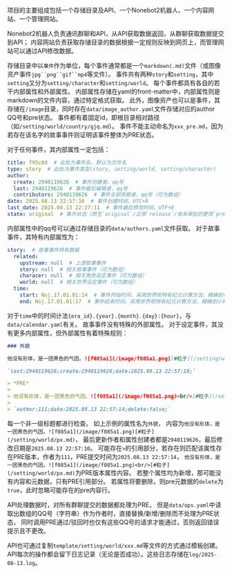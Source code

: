 项目的主要组成包括一个存储目录及API、一个Nonebot2机器人、一个内容网站、一个管理网站。

Nonebot2机器人负责通讯群聊和API，从API获取数据返回，从群聊获取数据提交到API；
内容网站负责获取存储目录的数据根据一定规则反映到网页上，而管理网站可以通过API修改数据。

存储目录中以`事件`作为单位，每个事件通常都是一个`markdown(.md)`文件（或图像资产事件`jpg``png``gif``mp4`等文件）。
事件共有两种`story`和`setting`，其中`setting`又分为`setting/character`和`setting/world`。
每个事件都具有各自的若干内部属性和外部属性。
内部属性存储在yaml的front-matter中，内部属性则是markdown的文件内容，通过特定格式获取。
此外，图像资产也可以是事件，其存储在`/image`目录，同时存在`data/image_author.yaml`文件存储对应的author QQ号和pre状态。
事件都有着固定id，即根目录相对路径（如`/setting/world/country/gjq.md`）。
事件不能主动命名为`xxx_pre.md`，因为若存在该名字的故事事件则证明该事件整体为PRE状态。

对于任何事件，其内部属性一定包括：
```yaml
title: f95c0d  # 此处为事件名，默认为文件名
type: story  # 此处为事件类型(story, setting/world, setting/character)
author:
  create: 2940119626  # 事件创建者，qq号
  last: 2940119626  # 事件最后编辑者，qq号
  contributors: 2940119626  # 事件全部贡献者，qq号（可为数组）
date: 2025.08.13 22:57:10  # 事件创建时间，UTC+8
last_date: 2025.08.13 22:27:11  # 事件最后修改时间，UTF+8
state: original  # 事件状态（原生`original`/正常`release`/有未审批的更改`pre`）
```
内部属性中的qq号可以通过存储目录的`data/authors.yaml`文件获取。
对于故事事件，其特有内部属性为：
```yaml
story:  # 故事事件特有数据
  related:
    upstream: null  # 上游故事事件
    story: null  # 相关故事事件（可为数组）
    characer: null  # 相关角色设定事件（可为数组）
    world: null  # 相关世界设定事件（可为数组）
  time:
    start: Nsj.17.01.01:14  # 事件开始时间，采用世界观特有纪元计算方法，精确到小时
    end: Nsj.17.01.01:17  # 事件结束时间，采用世界观特有纪元计算方法，精确到小时
```
对于`time`中的时间计法`{era_id}.{year}.{month}.{day}:{hour}`，与`data/calendar.yaml`有关。
故事事件没有特殊的外部属性。
对于设定事件，其没有更多内部属性，但外部属性有着特殊规则：
```markdown
### 外貌

他没有形体，是一团黑色的气团。![f085a1](/image/f085a1.png)[#粒子](/setting/world/px.md)

`last:2940119626;create:2940119626;date:2025.08.13 22:57:10;`

> *PRE*
> 
> 他没有形体，是一团黑色的气团。![f085a1](/image/f085a1.png)<br/>[#粒子](/setting/world/px.md)
> 
> `author:111;date:2025.08.13 22:57:14;delete:false;`
```
每一个非一级标题都进行检查。
如上示例的属性名为`外貌`，
内容为`他没有形体，是一团黑色的气团。![f085a1](/image/f085a1.png)[#粒子](/setting/world/px.md)`，
最后更新作者和属性创建者都是`2940119626`，最后修改日期是`2025.08.13 22:57:10`。
可能存在`>`的引用部分，若存在则匹配该属性存在PRE版本，作者为`111`，PRE提交时间为`2025.08.13 22:57:14`，
`他没有形体，是一团黑色的气团。![f085a1](/image/f085a1.png)<br/>[#粒子](/setting/world/px.md)`为PRE版本属性内容。
若整个属性均为新增，那可能没有内容和元数据，只有PRE引用部分。
若属性将要删除，则pre元数据的`delete`为`true`，此时忽略可能存在的pre内容行。

API处理数据时，对所有群聊提交的数据都处理为PRE，
但是`data/ops.yaml`中读取出数组的QQ号（字符串）作为作者时，直接替换/新增/删除而不处理为PRE状态，
同时调用PRE通过/驳回时也仅有这些QQ号的请求才能通过，否则返回错误提示且不更改。

API也可通过复制`template/setting/world/xxx.md`等文件的方式通过模板创建。
API每次的操作都会留下日志记录（无论是否成功）。这些日志存储在`log/2025-08-13.log`。